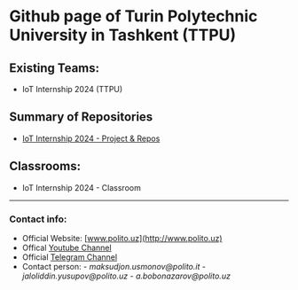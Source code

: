 # Github page of Turin Polytechnic University in Tashkent (TTPU)


## Existing Teams:

- IoT Internship 2024 (TTPU)

## Summary of Repositories

- [IoT Internship 2024 - Project & Repos]()


## Classrooms:

- IoT Internship 2024 - Classroom

---------------------------------------------------------------------------------------
### Contact info:
- Official Website: [www.polito.uz](http://www.polito.uz)
- Offical [Youtube Channel](https://www.youtube.com/@TurinPolytechnicUniversity)
- Official [Telegram Channel](https://t.me/polito_uz)
- Contact person:
              - _maksudjon.usmonov@polito.it_
              - _jaloliddin.yusupov@polito.uz_
              - _a.bobonazarov@polito.uz_
